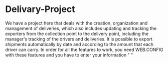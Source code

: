 # Delivary-Project
 
We have a project here that deals with the creation, organization and management of deliveries, which also includes updating and tracking the exporters from the collection point to the delivery point, including the manager's tracking of the drivers and deliveries.
It is possible to export shipments automatically by date and according to the amount that each driver can carry.
In order for all the features to work, you need WEB.CONFIG
with these features and you have to enter your information
"<configuration>
  <appSettings>
  <add key="SecretKey" value="GOOGLE_MAPS_API_KEY" />
  </appSettings>
  <connectionStrings>
  <add name="connString" connectionString="connectionString of your database" />
  </connectionStrings>
</configuration>"
